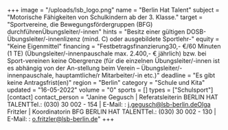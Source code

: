 +++
image = "/uploads/lsb_logo.png"
name = "Berlin Hat Talent"
subject = "Motorische Fähigkeiten von Schulkindern ab der 3. Klasse."
target = "Sportvereine, die Bewegungsfördergruppen (BFG) durchführenÜbungsleiter/-innen"
hints = "Besitz einer gültigen DOSB-Übungsleiter/-innenlizenz (mind. C) oder ausgebildete Sportlehr-"
equity = "Keine Eigenmittel"
financing = "Festbetragsfinanzierung30,- €/60 Minuten (1 TE) (Übungsleiter/-innenpauschale max. 2.400,- € jährlich) bzw. bei Sport-vereinen keine Obergrenze (für die einzelnen Übungsleiter/-innen ist es abhängig von der An-stellung beim Verein – Übungsleiter/-innenpauschale, hauptamtliche/r Mitarbeiter/-in etc.)"
deadline = "Es gibt keine Antragsfrist(en)"
region = "Berlin"
category = "Schule und Kita"
updated = "16-05-2022"
volume = "0"
sports = []
types = ["Schulsport"]
[contact]
contact_person = "Janine Gegusch | Referatsleiterin BERLIN HAT TALENTTel.: (030) 30 002 - 154 | E-Mail: : j.gegusch@lsb-berlin.deOlga Fritzler | Koordinatorin BFG BERLIN HAT TALENTTel.: (030) 30 002 - 130 | E-Mail: : o.fritzler@lsb-berlin.de"
+++
